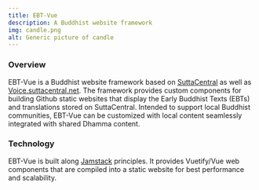 ```yaml
---
title: EBT-Vue
description: A Buddhist website framework
img: candle.png
alt: Generic picture of candle
---
```


### Overview
EBT-Vue is a Buddhist website framework based on 
[SuttaCentral](https://suttacentral.net) 
as well as
[Voice.suttacentral.net](https://voice.suttacentral.net).
The framework provides custom components for building 
Github static websites that display the Early Buddhist Texts (EBTs)
and translations stored on SuttaCentral.
Intended to support local Buddhist communities, EBT-Vue
can be customized with local content seamlessly 
integrated with shared Dhamma content.

### Technology
EBT-Vue is built along [Jamstack](https://jamstack.org/) principles.
It provides Vuetify/Vue web components that are compiled into a static 
website for best performance and scalability.

